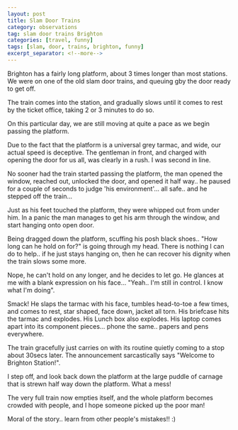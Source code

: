 ```yaml
---
layout: post
title: Slam Door Trains
category: observations 
tag: slam door trains Brighton
categories: [travel, funny]
tags: [slam, door, trains, brighton, funny]
excerpt_separator: <!--more-->
---
```


Brighton has a fairly long platform, about 3 times longer than most stations. We were on one of the old slam door trains, and queuing gby the door ready to get off.

The train comes into the station, and gradually slows until it comes to rest by the ticket office, taking 2 or 3 minutes to do so.

On this particular day, we are still moving at quite a pace as we begin passing the platform. 

Due to the fact that the platform is a universal grey tarmac, and wide, our actual speed is deceptive. The gentleman in front, and charged with opening the door for us all, was clearly in a rush. I was second in line. 

No sooner had the train started passing the platform, the man opened the window, reached out, unlocked the door, and opened it half way.. he paused for a couple of seconds to judge 'his environment'... all safe.. and he stepped off the train...
<!--more-->
Just as his feet touched the platform, they were whipped out from under him. In a panic the man manages to get his arm through the window, and start hanging onto open door.

Being dragged down the platform, scuffing his posh black shoes.. "How long can he hold on for?" is going through my head. There is nothing I can do to help.. if he just stays hanging on, then he can recover his dignity when the train slows some more.

Nope, he can't hold on any longer, and he decides to let go. He glances at me with a blank expression on his face... "Yeah.. I'm still in control. I know what I'm doing".

Smack! He slaps the tarmac with his face, tumbles head-to-toe a few times, and comes to rest, star shaped, face down, jacket all torn. His briefcase hits the tarmac and explodes. His Lunch box also explodes. His laptop comes apart into its component pieces... phone the same.. papers and pens everywhere.

The train gracefully just carries on with its routine quietly coming to a stop about 30secs later. The announcement sarcastically says "Welcome to Brighton Station!". 

I step off, and look back down the platform at the large puddle of carnage that is strewn half way down the platform. What a mess!

The very full train now empties itself, and the whole platform becomes crowded with people, and I hope someone picked up the poor man!

Moral of the story.. learn from other people's mistakes!! :)
